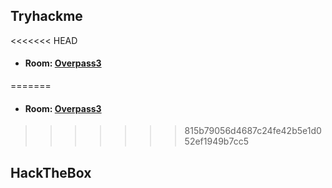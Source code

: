 ## Tryhackme

<<<<<<< HEAD
-   #### Room: [Overpass3](https://github.com/foreztgump/CTF_WriteUp/tree/master/Tryhackme/Overpass%203)
=======
-   #### Room: [Overpass3](tree/master/Tryhackme/overpass3)
>>>>>>> 815b79056d4687c24fe42b5e1d052ef1949b7cc5

## HackTheBox

